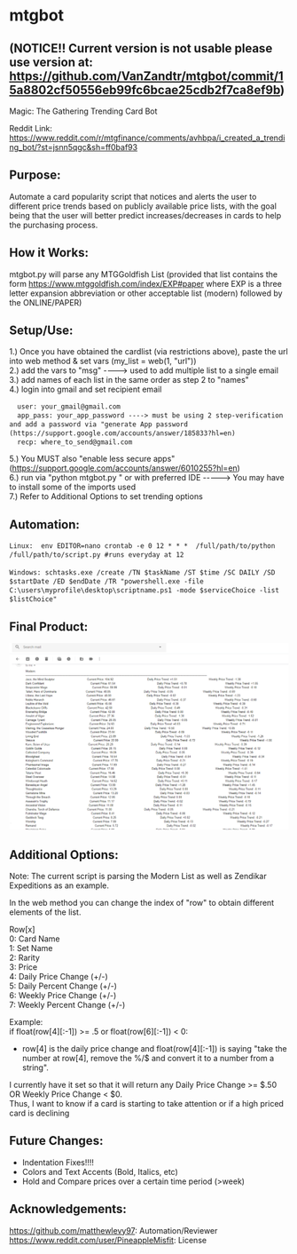 # mtgbot 
## (NOTICE!! Current version is not usable please use version at:     https://github.com/VanZandtr/mtgbot/commit/15a8802cf50556eb99fc6bcae25cdb2f7ca8ef9b)
Magic: The Gathering Trending Card Bot

Reddit Link: https://www.reddit.com/r/mtgfinance/comments/avhbpa/i_created_a_trending_bot/?st=jsnn5qgc&sh=ff0baf93

## Purpose:
   
   Automate a card popularity script that notices and alerts the user to different price trends based on publicly available price lists, with the goal being that the user will better predict increases/decreases in cards to help the purchasing process.
   
## How it Works:

   mtgbot.py will parse any MTGGoldfish List 
   (provided that list contains the form https://www.mtggoldfish.com/index/EXP#paper where EXP is a three letter expansion abbreviation or other acceptable list (modern) followed by the ONLINE/PAPER)

## Setup/Use:

  1.) Once you have obtained the cardlist (via restrictions above), paste the url into web method & set vars (my_list = web(1, "url"))  
  2.) add the vars to "msg" ----> used to add multiple list to a single email  
  3.) add names of each list in the same order as step 2 to "names"  
  4.) login into gmail and set recipient email  
  
      user: your_gmail@gmail.com
      app_pass: your_app_password ----> must be using 2 step-verification and add a password via "generate App password (https://support.google.com/accounts/answer/185833?hl=en)
      recp: where_to_send@gmail.com
  5.) You MUST also "enable less secure apps" (https://support.google.com/accounts/answer/6010255?hl=en)  
  6.) run via "python mtgbot.py " or with preferred IDE -----> You may have to install some of the imports used  
  7.) Refer to Additional Options to set trending options
  
 ## Automation:
 
    Linux:  env EDITOR=nano crontab -e 0 12 * * *  /full/path/to/python /full/path/to/script.py #runs everyday at 12
    
    Windows: schtasks.exe /create /TN $taskName /ST $time /SC DAILY /SD $startDate /ED $endDate /TR "powershell.exe -file C:\users\myprofile\desktop\scriptname.ps1 -mode $serviceChoice -list $listChoice"
    
 ## Final Product:
 
![mtgbot Email](https://github.com/VanZandtr/mtgbot/blob/master/mtgbot_pic.PNG)

 ## Additional Options:

  Note: The current script is parsing the Modern List as well as Zendikar Expeditions as an example.
   
  In the web method you can change the index of "row" to obtain different elements of the list.
  
  Row[x]  
  0: Card Name  
  1: Set Name  
  2: Rarity  
  3: Price  
  4: Daily Price Change (+/-)  
  5: Daily Percent Change (+/-)  
  6: Weekly Price Change (+/-)  
  7: Weekly Percent Change (+/-)  
  
  Example:   
   if float(row[4][:-1]) >= .5 or float(row[6][:-1]) < 0:  
   
   * row[4] is the daily price change and float(row[4][:-1]) is saying "take the number at row[4], remove the %/$ and convert it to a number from a string".
  
  I currently have it set so that it will return any Daily Price Change >= $.50 OR Weekly Price Change < $0.  
  Thus, I want to know if a card is starting to take attention or if a high priced card is declining  
  
  

## Future Changes:

   * Indentation Fixes!!!!
   * Colors and Text Accents (Bold, Italics, etc)
   * Hold and Compare prices over a certain time period (>week)

## Acknowledgements:
   https://github.com/matthewlevy97: Automation/Reviewer  
   https://www.reddit.com/user/PineappleMisfit: License  
